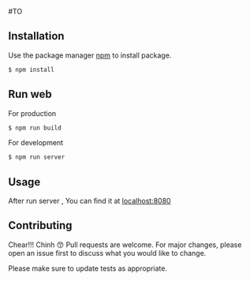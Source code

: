#TO

## Installation

Use the package manager [npm](https://www.npmjs.com/) to install package.

```sh
$ npm install
```

## Run web

For production

```bash
$ npm run build
```

For development

```bash
$ npm run server
```

## Usage

After run server , You can find it at [localhost:8080](localhost:8080)

## Contributing

Chear!!! Chinh :kissing_smiling_eyes: Pull requests are welcome. For major changes, please open an issue first to discuss what you would like to change.

Please make sure to update tests as appropriate.
